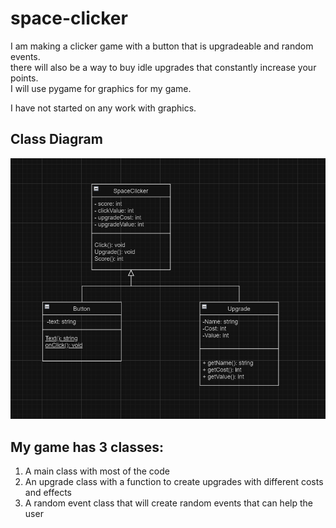 # space-clicker

I am making a clicker game with a button that is upgradeable and random events.  
there will also be a way to buy idle upgrades that constantly increase your points.  
I will use pygame for graphics for my game.  

I have not started on any work with graphics.

## Class Diagram
![Gameplay](https://github.com/AidanSlovik/space-clicker/blob/main/images/indic%20class%20diagram.png?raw=true "Class Diagram")

## My game has 3 classes:  
1. A main class with most of the code  
2. An upgrade class with a function to create upgrades with different costs and effects  
3. A random event class that will create random events that can help the user  
